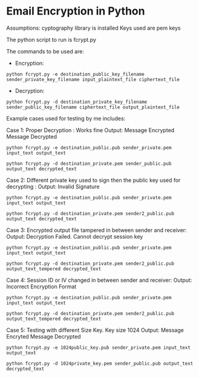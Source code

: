 # Email Encryption in Python

Assumptions:
cyptography library is installed
Keys used are pem keys

The python script to run is fcrypt.py

The commands to be used are:

- Encryption:

`python fcrypt.py -e destination_public_key_filename sender_private_key_filename input_plaintext_file ciphertext_file`

- Decryption:

`python fcrypt.py -d destination_private_key_filename sender_public_key_filename ciphertext_file output_plaintext_file`

Example cases used for testing by me includes:

Case 1: Proper Decryption : Works fine
Output: Message Encrypted
	    Message Decrypted

`python fcrypt.py -e destination_public.pub sender_private.pem input_text output_text`

`python fcrypt.py -d destination_private.pem sender_public.pub output_text decrypted_text`


Case 2: Different private key used to sign then the public key used for decrypting : Output: Invalid Signature

`python fcrypt.py -e destination_public.pub sender_private.pem input_text output_text`

`python fcrypt.py -d destination_private.pem sender2_public.pub output_text decrypted_text`


Case 3: Encrypted output file tampered in between sender and receiver:
Output: Decryption Failed. Cannot decrypt session key

`python fcrypt.py -e destination_public.pub sender_private.pem input_text output_text`

`python fcrypt.py -d destination_private.pem sender2_public.pub output_text_tempered decrypted_text`


Case 4: Session ID or IV changed in between sender and receiver:
Output: Incorrect Encryption Format

`python fcrypt.py -e destination_public.pub sender_private.pem input_text output_text`

`python fcrypt.py -d destination_private.pem sender2_public.pub output_text_tempered decrypted_text`


Case 5: Testing with different Size Key. Key size 1024
Output: Message Encryted
	    Message Decrypted

`python fcrypt.py -e 1024public_key.pub sender_private.pem input_text output_text`

`python fcrypt.py -d 1024private_key.pem sender_public.pub output_text decrypted_text`
